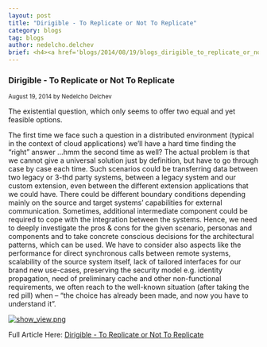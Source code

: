 ```yaml
---
layout: post
title: "Dirigible - To Replicate or Not To Replicate"
category: blogs
tag: blogs
author: nedelcho.delchev
brief: <h4><a href='blogs/2014/08/19/blogs_dirigible_to_replicate_or_not_to_replicate.html'>Dirigible - To Replicate or Not To Replicate</a></h4> <sub class="post-info">August 19, 2014 by Nedelcho Delchev</sub></br> The existential question, which only seems to offer two equal and yet feasible options...<br>
---
```


### Dirigible - To Replicate or Not To Replicate

<sub class="post-info">August 19, 2014 by Nedelcho Delchev</sub>

The existential question, which only seems to offer two equal and yet feasible options.<br>

The first time we face such a question in a distributed environment (typical in the context of cloud applications) we’ll have a hard time finding the “right” answer …hmm the second time as well? The actual problem is that we cannot give
a universal solution just by definition, but have to go through case by case each time. Such scenarios could be
transferring data between two legacy or 3-thd party systems, between a legacy system and our custom extension,
even between the different extension applications that we could have. There could be different boundary conditions depending mainly on the source and target systems’ capabilities for external communication. Sometimes, additional intermediate component could be required to cope with the integration between the systems. Hence, we need to deeply investigate the pros & cons for the given scenario, personas and components and to take concrete conscious decisions for the architectural patterns, which can be used. We have to consider also aspects like the performance for direct synchronous calls between remote systems, scalability of the source system itself, lack of tailored interfaces for our brand new use-cases, preserving the security model e.g. identity propagation, need of preliminary cache and other non-functional requirements, we often reach to the well-known situation (after taking the red pill) when – “the choice has already been made, and now you have to understand it”.<br>

<a href="http://scn.sap.com/servlet/JiveServlet/downloadImage/38-112251-523197/325-364/6.png"><img alt="show_view.png" class="jive-image" src="http://scn.sap.com/servlet/JiveServlet/downloadImage/38-112251-523197/325-364/6.png"></a><br>


Full Article Here: [Dirigible - To Replicate or Not To Replicate](http://scn.sap.com/community/developer-center/cloud-platform/blog/2014/08/19/dirigible--to-replicate-or-not-to-replicate)
